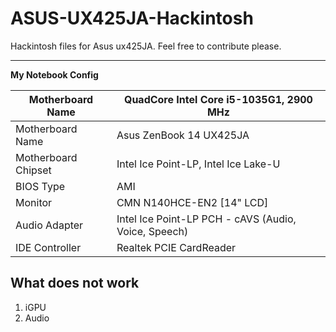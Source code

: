 # ASUS-UX425JA-Hackintosh
Hackintosh files for Asus ux425JA. Feel free to contribute please. 

------------


**My Notebook Config**

|  Motherboard Name | QuadCore Intel Core i5-1035G1, 2900 MHz |
| ------------ | ------------ |
| Motherboard Name  | Asus ZenBook 14 UX425JA  |
| Motherboard Chipset  | Intel Ice Point-LP, Intel Ice Lake-U  |
| BIOS Type  |  AMI |
| Monitor | 	CMN N140HCE-EN2 [14" LCD]
|	Audio Adapter | 	Intel Ice Point-LP PCH - cAVS (Audio, Voice, Speech)
|IDE Controller |	Realtek PCIE CardReader


## What does not work
1. iGPU
2. Audio
